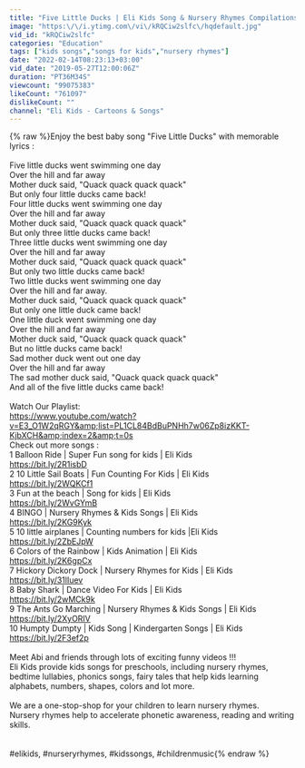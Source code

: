 ```yaml
---
title: "Five Little Ducks | Eli Kids Song & Nursery Rhymes Compilations"
image: "https:\/\/i.ytimg.com\/vi\/kRQCiw2slfc\/hqdefault.jpg"
vid_id: "kRQCiw2slfc"
categories: "Education"
tags: ["kids songs","songs for kids","nursery rhymes"]
date: "2022-02-14T08:23:13+03:00"
vid_date: "2019-05-27T12:00:06Z"
duration: "PT36M34S"
viewcount: "99075383"
likeCount: "761097"
dislikeCount: ""
channel: "Eli Kids - Cartoons & Songs"
---
```

{% raw %}Enjoy the best baby song &quot;Five Little Ducks&quot; with memorable lyrics : <br /> <br />Five little ducks went swimming one day<br />Over the hill and far away<br />Mother duck said, &quot;Quack quack quack quack&quot;<br />But only four little ducks came back!<br />Four little ducks went swimming one day<br />Over the hill and far away<br />Mother duck said, &quot;Quack quack quack quack&quot;<br />But only three little ducks came back!<br />Three little ducks went swimming one day<br />Over the hill and far away<br />Mother duck said, &quot;Quack quack quack quack&quot;<br />But only two little ducks came back!<br />Two little ducks went swimming one day<br />Over the hill and far away.<br />Mother duck said, &quot;Quack quack quack quack&quot;<br />But only one little duck came back!<br />One little duck went swimming one day<br />Over the hill and far away<br />Mother duck said, &quot;Quack quack quack quack&quot;<br />But no little ducks came back!<br />Sad mother duck went out one day<br />Over the hill and far away<br />The sad mother duck said, &quot;Quack quack quack quack&quot;<br />And all of the five little ducks came back!<br /><br />Watch Our Playlist:<br /><a rel="nofollow" target="blank" href="https://www.youtube.com/watch?v=E3_O1W2qRGY&amp;list=PL1CL84BdBuPNHh7w06Zp8izKKT-KjbXCH&amp;index=2&amp;t=0s">https://www.youtube.com/watch?v=E3_O1W2qRGY&amp;list=PL1CL84BdBuPNHh7w06Zp8izKKT-KjbXCH&amp;index=2&amp;t=0s</a><br />Check out more songs :<br />1 Balloon Ride | Super Fun song for kids | Eli Kids<br /><a rel="nofollow" target="blank" href="https://bit.ly/2R1isbD">https://bit.ly/2R1isbD</a><br />2 10 Little Sail Boats | Fun Counting For Kids | Eli Kids<br /><a rel="nofollow" target="blank" href="https://bit.ly/2WQKCf1">https://bit.ly/2WQKCf1</a><br />3 Fun at the beach | Song for kids | Eli Kids<br /><a rel="nofollow" target="blank" href="https://bit.ly/2WvGYmB">https://bit.ly/2WvGYmB</a><br />4 BINGO | Nursery Rhymes &amp; Kids Songs | Eli Kids<br /><a rel="nofollow" target="blank" href="https://bit.ly/2KG9Kyk">https://bit.ly/2KG9Kyk</a><br />5 10 little airplanes | Counting numbers for kids |Eli Kids<br /><a rel="nofollow" target="blank" href="https://bit.ly/2ZbEJpW">https://bit.ly/2ZbEJpW</a><br />6 Colors of the Rainbow | Kids Animation | Eli Kids<br /><a rel="nofollow" target="blank" href="https://bit.ly/2K6gpCx">https://bit.ly/2K6gpCx</a><br />7 Hickory Dickory Dock | Nursery Rhymes for Kids | Eli Kids<br /><a rel="nofollow" target="blank" href="https://bit.ly/31lIuev">https://bit.ly/31lIuev</a><br />8 Baby Shark | Dance Video For Kids | Eli Kids<br /><a rel="nofollow" target="blank" href="https://bit.ly/2wMCk9k">https://bit.ly/2wMCk9k</a><br />9 The Ants Go Marching | Nursery Rhymes &amp; Kids Songs | Eli Kids<br /><a rel="nofollow" target="blank" href="https://bit.ly/2XyORIV">https://bit.ly/2XyORIV</a><br />10 Humpty Dumpty | Kids Song | Kindergarten Songs | Eli Kids<br /><a rel="nofollow" target="blank" href="https://bit.ly/2F3ef2p">https://bit.ly/2F3ef2p</a><br /><br />Meet Abi and friends through lots of exciting funny videos !!!<br />Eli Kids provide kids songs for preschools, including nursery rhymes, bedtime lullabies, phonics songs, fairy tales that help kids learning alphabets, numbers, shapes, colors and lot more.<br /><br />We are a one-stop-shop for your children to learn nursery rhymes.<br />Nursery rhymes help to accelerate phonetic awareness, reading and writing skills.<br /><br /><br />#elikids, #nurseryrhymes, #kidssongs, #childrenmusic{% endraw %}
